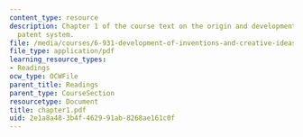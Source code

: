 ```yaml
---
content_type: resource
description: Chapter 1 of the course text on the origin and development of the American
  patent system.
file: /media/courses/6-931-development-of-inventions-and-creative-ideas-spring-2008/2e1a8a483b4f462991ab8268ae161c0f_chapter1.pdf
file_type: application/pdf
learning_resource_types:
- Readings
ocw_type: OCWFile
parent_title: Readings
parent_type: CourseSection
resourcetype: Document
title: chapter1.pdf
uid: 2e1a8a48-3b4f-4629-91ab-8268ae161c0f
---
```

